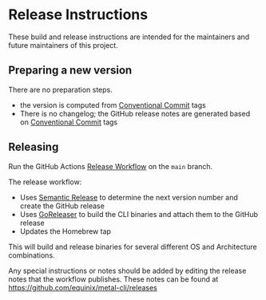 # Release Instructions

These build and release instructions are intended for the maintainers and future maintainers of this project.

## Preparing a new version

There are no preparation steps.

* the version is computed from [Conventional Commit](https://www.conventionalcommits.org/en/v1.0.0/) tags
* There is no changelog; the GitHub release notes are generated based on [Conventional Commit](https://www.conventionalcommits.org/en/v1.0.0/) tags 

## Releasing

Run the GitHub Actions [Release Workflow](.github/workflows/release.yml) on the `main` branch.

The release workflow:
- Uses [Semantic Release](.releaserc.json) to determine the next version number and create the GitHub release
- Uses [GoReleaser](.goreleaser.yml) to build the CLI binaries and attach them to the GitHub release
- Updates the Homebrew tap

This will build and release binaries for several different OS and Architecture combinations.

Any special instructions or notes should be added by editing the release notes that the workflow publishes. These notes can be found at https://github.com/equinix/metal-cli/releases


